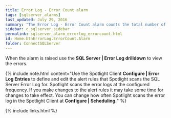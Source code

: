 ```yaml
---
title: ﻿Error Log - Error Count alarm
tags: [sqlserver_alarms]
last_updated: July 29, 2016
summary: "The Error Log - Error Count alarm counts the total number of entries that were filtered from the SQL Server Error Log during the last sampling period according to the match/ignore filtering rules set by Configure Error Log Entries."
sidebar: c_sqlserver_sidebar
permalink: sqlserver_alarm_errorlog_errorcount.html
id: Home.btnErrorLog.ErrorCount.Alarm
folder: ConnectSQLServer
---
```



When the alarm is raised use the **SQL Server \| Error Log drilldown** to view the errors.

{% include note.html content="Use the Spotlight Client **Configure \| Error Log Entries** to define and edit the alert rules that Spotlight scans the SQL Server Error Log for. Spotlight scans the error logs at the configured frequency. If you make changes to the alert rules it may take some time for changes to take effect. You can change how often Spotlight scans the error log in the Spotlight Client at **Configure \| Scheduling.**" %}


{% include links.html %}
